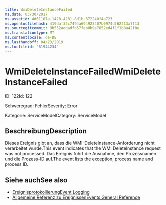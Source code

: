 ```yaml
---
title: WmiDeleteInstanceFailed
ms.date: 03/30/2017
ms.assetid: 4d61107a-1428-4281-8d1b-372240f4a723
ms.openlocfilehash: 419daf32c7494a694923407b0974df62213a7f13
ms.sourcegitcommit: 9b552addadfb57fab0b9e7852ed4f1f1b8a42f8e
ms.translationtype: MT
ms.contentlocale: de-DE
ms.lasthandoff: 04/23/2019
ms.locfileid: "61944234"
---
```

# <a name="wmideleteinstancefailed"></a><span data-ttu-id="b2872-102">WmiDeleteInstanceFailed</span><span class="sxs-lookup"><span data-stu-id="b2872-102">WmiDeleteInstanceFailed</span></span>
<span data-ttu-id="b2872-103">ID: 122</span><span class="sxs-lookup"><span data-stu-id="b2872-103">Id: 122</span></span>  
  
 <span data-ttu-id="b2872-104">Schweregrad: Fehler</span><span class="sxs-lookup"><span data-stu-id="b2872-104">Severity: Error</span></span>  
  
 <span data-ttu-id="b2872-105">Kategorie: ServiceModel</span><span class="sxs-lookup"><span data-stu-id="b2872-105">Category: ServiceModel</span></span>  
  
## <a name="description"></a><span data-ttu-id="b2872-106">Beschreibung</span><span class="sxs-lookup"><span data-stu-id="b2872-106">Description</span></span>  
 <span data-ttu-id="b2872-107">Dieses Ereignis gibt an, dass die WMI-DeleteInstance-Anforderung nicht verarbeitet wurde.</span><span class="sxs-lookup"><span data-stu-id="b2872-107">This event indicates that the WMI DeleteInstance request was not processed.</span></span> <span data-ttu-id="b2872-108">Das Ereignis führt die Ausnahme, den Prozessnamen und die Prozess-ID auf.</span><span class="sxs-lookup"><span data-stu-id="b2872-108">The event lists the exception, process name and process ID.</span></span>  
  
## <a name="see-also"></a><span data-ttu-id="b2872-109">Siehe auch</span><span class="sxs-lookup"><span data-stu-id="b2872-109">See also</span></span>

- [<span data-ttu-id="b2872-110">Ereignisprotokollierung</span><span class="sxs-lookup"><span data-stu-id="b2872-110">Event Logging</span></span>](../../../../../docs/framework/wcf/diagnostics/event-logging/index.md)
- [<span data-ttu-id="b2872-111">Allgemeine Referenz zu Ereignissen</span><span class="sxs-lookup"><span data-stu-id="b2872-111">Events General Reference</span></span>](../../../../../docs/framework/wcf/diagnostics/event-logging/events-general-reference.md)
